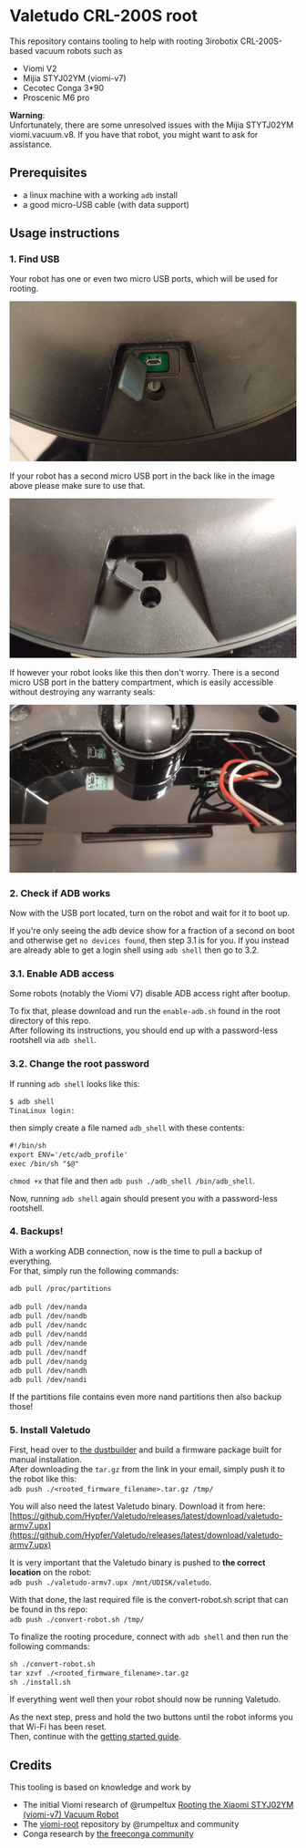 # Valetudo CRL-200S root

This repository contains tooling to help with rooting 3irobotix CRL-200S-based vacuum robots such as

* Viomi V2
* Mijia STYJ02YM (viomi-v7)
* Cecotec Conga 3*90
* Proscenic M6 pro

**Warning**:<br/>
Unfortunately, there are some unresolved issues with the Mijia STYTJ02YM viomi.vacuum.v8.
If you have that robot, you might want to ask for assistance.

## Prerequisites

* a linux machine with a working `adb` install
* a good micro-USB cable (with data support)

## Usage instructions

### 1. Find USB

Your robot has one or even two micro USB ports, which will be used for rooting.

<img src="./img/with_back_usb.jpg"/>

If your robot has a second micro USB port in the back like in the image above please make sure to use that.

<img src="./img/without_back_usb.jpg"/>

If however your robot looks like this then don't worry.
There is a second micro USB port in the battery compartment, which is easily accessible without destroying any warranty seals:

<img src="./img/battery_usb.jpg"/>

### 2. Check if ADB works

Now with the USB port located, turn on the robot and wait for it to boot up.

If you're only seeing the adb device show for a fraction of a second on boot and otherwise get `no devices found`, then step 3.1 is for you.
If you instead are already able to get a login shell using `adb shell` then go to 3.2.

### 3.1. Enable ADB access

Some robots (notably the Viomi V7) disable ADB access right after bootup.

To fix that, please download and run the `enable-adb.sh` found in the root directory of this repo.<br/>
After following its instructions, you should end up with a password-less rootshell via `adb shell`.

### 3.2. Change the root password

If running `adb shell` looks like this:
```
$ adb shell
TinaLinux login:
```

then simply create a file named `adb_shell` with these contents:

```
#!/bin/sh
export ENV='/etc/adb_profile'
exec /bin/sh "$@"
```

`chmod +x` that file and then `adb push ./adb_shell /bin/adb_shell`.

Now, running `adb shell` again should present you with a password-less rootshell.

### 4. Backups!

With a working ADB connection, now is the time to pull a backup of everything.<br/>
For that, simply run the following commands:

```
adb pull /proc/partitions

adb pull /dev/nanda
adb pull /dev/nandb
adb pull /dev/nandc
adb pull /dev/nandd
adb pull /dev/nande
adb pull /dev/nandf
adb pull /dev/nandg
adb pull /dev/nandh
adb pull /dev/nandi
```

If the partitions file contains even more nand partitions then also backup those!

### 5. Install Valetudo

First, head over to [the dustbuilder](https://builder.dontvacuum.me) and build a firmware package built for manual installation.<br/>
After downloading the `tar.gz` from the link in your email, simply push it to the robot like this:<br/>
`adb push ./<rooted_firmware_filename>.tar.gz /tmp/`

You will also need the latest Valetudo binary. Download it from here:<br/>
[https://github.com/Hypfer/Valetudo/releases/latest/download/valetudo-armv7.upx](https://github.com/Hypfer/Valetudo/releases/latest/download/valetudo-armv7.upx)

It is very important that the Valetudo binary is pushed to **the correct location** on the robot:<br/>
`adb push ./valetudo-armv7.upx /mnt/UDISK/valetudo`. 


With that done, the last required file is the convert-robot.sh script that can be found in ths repo:<br/>
`adb push ./convert-robot.sh /tmp/`

To finalize the rooting procedure, connect with `adb shell` and then run the following commands:
```
sh ./convert-robot.sh
tar xzvf ./<rooted_firmware_filename>.tar.gz
sh ./install.sh
```

If everything went well then your robot should now be running Valetudo.

As the next step, press and hold the two buttons until the robot informs you that Wi-Fi has been reset.<br/>
Then, continue with the [getting started guide](https://valetudo.cloud/pages/general/getting-started.html#joining_wifi).


## Credits

This tooling is based on knowledge and work by

- The initial Viomi research of @rumpeltux [Rooting the Xiaomi STYJ02YM (viomi-v7) Vacuum Robot](https://itooktheredpill.irgendwo.org/2020/rooting-xiaomi-vacuum-robot/)
- The [viomi-root](https://github.com/rumpeltux/viomi-rooting) repository by @rumpeltux and community
- Conga research by [the freeconga community](https://gitlab.com/freeconga/stuff/-/tree/master/docs)